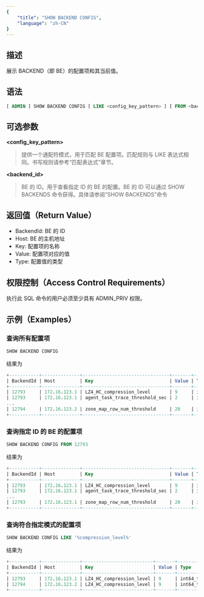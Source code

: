 ```yaml
---
{
    "title": "SHOW BACKEND CONFIG",
    "language": "zh-CN"
}
---
```


## 描述

展示 BACKEND（即 BE）的配置项和其当前值。

## 语法

```sql
[ ADMIN ] SHOW BACKEND CONFIG [ LIKE <config_key_pattern> ] [ FROM <backend_id> ]
```

## 可选参数

**<config_key_pattern>**

> 提供一个通配符模式，用于匹配 BE 配置项。匹配规则与 LIKE 表达式相同。书写规则请参考“匹配表达式”章节。

**<backend_id>**

> BE 的 ID。用于查看指定 ID 的 BE 的配置。BE 的 ID 可以通过 SHOW BACKENDS 命令获得。具体请参阅“SHOW BACKENDS”命令

## 返回值（Return Value）

- BackendId: BE 的 ID
- Host: BE 的主机地址
- Key: 配置项的名称
- Value: 配置项对应的值
- Type: 配置值的类型

## 权限控制（Access Control Requirements）

执行此 SQL 命令的用户必须至少具有 ADMIN_PRIV 权限。

## 示例（Examples）

### 查询所有配置项

```sql
SHOW BACKEND CONFIG
```

结果为

```sql
+-----------+--------------+--------------------------------+-------+--------------------------+-----------+
| BackendId | Host         | Key                            | Value | Type                     | IsMutable |
+-----------+--------------+--------------------------------+-------+--------------------------+-----------+
| 12793     | 172.16.123.1 | LZ4_HC_compression_level       | 9     | int64_t                  | true      |
| 12793     | 172.16.123.1 | agent_task_trace_threshold_sec | 2     | int32_t                  | true      |
...
| 12794     | 172.16.123.2 | zone_map_row_num_threshold     | 20    | int32_t                  | true      |
+-----------+--------------+--------------------------------+-------+--------------------------+-----------+
```

### 查询指定 ID 的 BE 的配置项

```sql
SHOW BACKEND CONFIG FROM 12793
```

结果为

```sql
+-----------+--------------+--------------------------------+-------+--------------------------+-----------+
| BackendId | Host         | Key                            | Value | Type                     | IsMutable |
+-----------+--------------+--------------------------------+-------+--------------------------+-----------+
| 12793     | 172.16.123.1 | LZ4_HC_compression_level       | 9     | int64_t                  | true      |
| 12793     | 172.16.123.1 | agent_task_trace_threshold_sec | 2     | int32_t                  | true      |
...
| 12793     | 172.16.123.1 | zone_map_row_num_threshold     | 20    | int32_t                  | true      |
+-----------+--------------+--------------------------------+-------+--------------------------+-----------+
```

### 查询符合指定模式的配置项

```sql
SHOW BACKEND CONFIG LIKE '%compression_level%'
```

结果为

```sql
+-----------+--------------+--------------------------+-------+---------+-----------+
| BackendId | Host         | Key                      | Value | Type    | IsMutable |
+-----------+--------------+--------------------------+-------+---------+-----------+
| 12793     | 172.16.123.1 | LZ4_HC_compression_level | 9     | int64_t | true      |
| 12794     | 172.16.123.2 | LZ4_HC_compression_level | 9     | int64_t | true      |
+-----------+--------------+--------------------------+-------+---------+-----------+
```